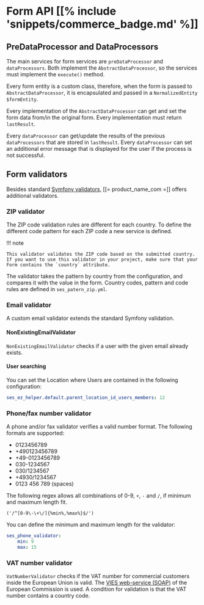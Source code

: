 # Form API [[% include 'snippets/commerce_badge.md' %]]

## PreDataProcessor and DataProcessors

The main services for form services are `preDataProcessor` and `dataProcessors`.
Both implement the `AbstractDataProcessor`, so the services must implement the `execute()` method.

Every form entity is a custom class, therefore, when the form is passed to `AbstractDataProcessor`,
it is encapsulated and passed in a `NormalizedEntity $formEntity`.

Every implementation of the `AbstractDataProcessor` can get and set the form data from/in the original form.
Every implementation must return `lastResult`.

Every `dataProcessor` can get/update the results of the previous `dataProcessors` that are stored in `lastResult`.
Every `dataProcessor` can set an additional error message that is displayed for the user if the process is not successful.

## Form validators

Besides standard [Symfony validators,](http://symfony.com/doc/3.4/validation.html)
[[= product_name_com =]] offers additional validators.

### ZIP validator

The ZIP code validation rules are different for each country.
To define the different code pattern for each ZIP code a new service is defined.

!!! note

    This validator validates the ZIP code based on the submitted country.
    If you want to use this validator in your project, make sure that your Form contains the `country` attribute.

The validator takes the pattern by country from the configuration, and compares it with the value in the form.
Country codes, pattern and code rules are defined in `ses_patern_zip.yml`.

### Email validator

A custom email validator extends the standard Symfony validation.

#### NonExistingEmailValidator

`NonExistingEmailValidator` checks if a user with the given email already exists.

#### User searching

You can set the Location where Users are contained in the following configuration:

``` yaml
ses_ez_helper.default.parent_location_id_users_members: 12
```

### Phone/fax number validator

A phone and/or fax validator verifies a valid number format. The following formats are supported:

- 0123456789
- +490123456789
- +49-0123456789
- 030-1234567
- 030/1234567
- +4930/1234567
- 0123 456 789 (spaces)

The following regex allows all combinations of 0-9, `+`, `-` and `/`, if minimum and maximum length fit.

``` 
('/^[0-9\-\+\/]{%min%,%max%}$/')
```

You can define the minimum and maximum length for the validator:

``` yaml
ses_phone_validator:
    min: 9
    max: 15
```

### VAT number validator

`VatNumberValidator` checks if the VAT number for commercial customers inside the European Union is valid.
The [VIES web-service (SOAP)](http://ec.europa.eu/taxation_customs/vies/checkVatService.wsdl) of the European Commission is used. 
A condition for validation is that the VAT number contains a country code.
